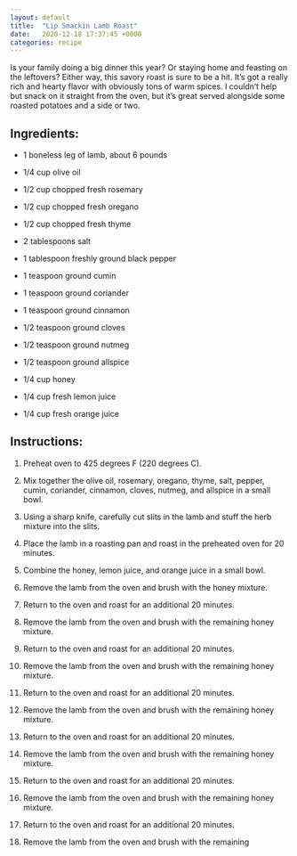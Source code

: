 ```yaml
---
layout: default
title:  "Lip Smackin Lamb Roast"
date:   2020-12-18 17:37:45 +0000
categories: recipe
---
```

Is your family doing a big dinner this year? Or staying home and feasting on the leftovers? Either way, this savory roast is sure to be a hit. It’s got a really rich and hearty flavor with obviously tons of warm spices. I couldn’t help but snack on it straight from the oven, but it’s great served alongside some roasted potatoes and a side or two.


## Ingredients:

- 1 boneless leg of lamb, about 6 pounds

- 1/4 cup olive oil

- 1/2 cup chopped fresh rosemary

- 1/2 cup chopped fresh oregano

- 1/2 cup chopped fresh thyme

- 2 tablespoons salt

- 1 tablespoon freshly ground black pepper

- 1 teaspoon ground cumin

- 1 teaspoon ground coriander

- 1 teaspoon ground cinnamon

- 1/2 teaspoon ground cloves

- 1/2 teaspoon ground nutmeg

- 1/2 teaspoon ground allspice

- 1/4 cup honey

- 1/4 cup fresh lemon juice

- 1/4 cup fresh orange juice


## Instructions:

1. Preheat oven to 425 degrees F (220 degrees C).

2. Mix together the olive oil, rosemary, oregano, thyme, salt, pepper, cumin, coriander, cinnamon, cloves, nutmeg, and allspice in a small bowl.

3. Using a sharp knife, carefully cut slits in the lamb and stuff the herb mixture into the slits.

4. Place the lamb in a roasting pan and roast in the preheated oven for 20 minutes.

5. Combine the honey, lemon juice, and orange juice in a small bowl.

6. Remove the lamb from the oven and brush with the honey mixture.

7. Return to the oven and roast for an additional 20 minutes.

8. Remove the lamb from the oven and brush with the remaining honey mixture.

9. Return to the oven and roast for an additional 20 minutes.

10. Remove the lamb from the oven and brush with the remaining honey mixture.

11. Return to the oven and roast for an additional 20 minutes.

12. Remove the lamb from the oven and brush with the remaining honey mixture.

13. Return to the oven and roast for an additional 20 minutes.

14. Remove the lamb from the oven and brush with the remaining honey mixture.

15. Return to the oven and roast for an additional 20 minutes.

16. Remove the lamb from the oven and brush with the remaining honey mixture.

17. Return to the oven and roast for an additional 20 minutes.

18. Remove the lamb from the oven and brush with the remaining
